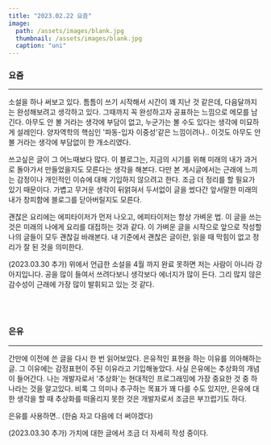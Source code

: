 ```yaml
---
title: "2023.02.22 요즘"
image: 
  path: /assets/images/blank.jpg
  thumbnail: /assets/images/blank.jpg
  caption: "uni"
---
```



### 요즘
----

소설을 하나 써보고 있다. 틈틈이 쓰기 시작해서 시간이 꽤 지난 것 같은데, 다음달까지는 완성해보려고 생각하고 있다. 그때까지 꼭 완성하고자 공표하는 느낌으로 메모를 남긴다. 아무도 안 볼 거라는 생각에 부담이 없고,  누군가는 볼 수도 있다는 생각에 미묘하게 설레인다. 양자역학의 핵심인 '파동-입자 이중성'같은 느낌이려나.. 이것도 아무도 안 볼 거라는 생각에 부담없이 한 개소리였다. <br>

쓰고싶은 글이 그 어느때보다 많다. 이 블로그는, 지금의 시기를 위해 미래의 내가 과거로 돌아가서 만들었을지도 모른다는 생각을 해본다. 다만 본 게시글에서는 근래에 느끼는 감정이나 개인적인 이슈에 대해 기입하지 않으려고 한다. 조금 더 정리를 할 필요가 있기 때문이다. 가볍고 무거운 생각이 뒤얽혀서 두서없이 글을 썼다간 앞서말한 미래의 내가 창피함에 블로그를 닫아버릴지도 모른다.

괜찮은 요리에는 에피타이저가 먼저 나오고, 에피타이저는 항상 가벼운 법. 이 글을 쓰는 것은 미래의 나에게 요리를 대접하는 것과 같다. 이 가벼운 글을 시작으로 앞으로 작성할 나의 글들이 모두 괜찮길 바래본다. 내 기준에서 괜찮은 글이란, 읽을 때 막힘이 없고 정리가 잘 된 것을 의미한다.  

(2023.03.30 추가) 위에서 언급한 소설을 4월 까지 완료 못하면 저는 사람이 아니라 강아지입니다. 공을 많이 들여서 쓰려다보니 생각보다 에너지가 많이 든다. 그리 많지 않은 감수성이 근래에 가장 많이 발휘되고 있는 것 같다. 


<br><br>

### 은유
----
간만에 이전에 쓴 글을 다시 한 번 읽어보았다. 은유적인 표현을 하는 이유를 의아해하는 글. 그 이유에는 감정표현이 주된 이유라고 기입해놓았다. 사실 은유에는 추상화의 개념이 들어간다. 나는 개발자로서 '추상화'는 현대적인 프로그래밍에 가장 중요한 것 중 하나라는 것을 알고있다. 비록 그 의미나 추구하는 목표가 꽤 다를 수도 있지만, 은유에 대한 생각을 할 때 추상화를 떠올리지 못한 것은 개발자로서 조금은 부끄럽기도 하다. <br>

은유를 사용하면.. (한숨 자고 다음에 더 써야겠다)

(2023.03.30 추가) 가치에 대한 글에서 조금 더 자세히 작성 중이다.




